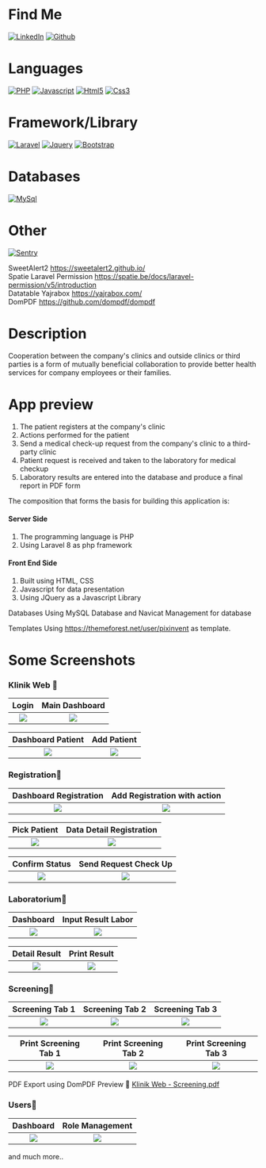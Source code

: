 
# Find Me

[![LinkedIn](https://img.shields.io/badge/LinkedIn-0077B5?style=for-the-badge&logo=linkedin&logoColor=white)](https://www.linkedin.com/in/suharyadi-3423a3193/)
[![Github](https://img.shields.io/badge/GitHub-100000?style=for-the-badge&logo=github&logoColor=white)](https://github.com/suharyadi2112)

# Languages

[![PHP](https://img.shields.io/badge/PHP-777BB4?style=for-the-badge&logo=php&logoColor=white)](https://www.php.net/manual/en/index.php)
[![Javascript](https://img.shields.io/badge/JavaScript-323330?style=for-the-badge&logo=javascript&logoColor=F7DF1E)](https://developer.mozilla.org/en-US/docs/Learn/Getting_started_with_the_web/JavaScript_basics?retiredLocale=id)
[![Html5](https://img.shields.io/badge/HTML5-E34F26?style=for-the-badge&logo=html5&logoColor=white)](https://developer.mozilla.org/en-US/docs/Web/HTML)
[![Css3](https://img.shields.io/badge/CSS3-1572B6?style=for-the-badge&logo=css3&logoColor=white)](https://developer.mozilla.org/en-US/docs/Web/CSS)

# Framework/Library

[![Laravel](https://img.shields.io/badge/Laravel-FF2D20?style=for-the-badge&logo=laravel&logoColor=white)](https://laravel.com/)
[![Jquery](https://img.shields.io/badge/jQuery-0769AD?style=for-the-badge&logo=jquery&logoColor=white)](https://jquery.com/)
[![Bootstrap](https://img.shields.io/badge/bootstrap-%23563D7C.svg?style=for-the-badge&logo=bootstrap&logoColor=white)](https://getbootstrap.com/)

# Databases

[![MySql](https://img.shields.io/badge/mysql-%2300f.svg?style=for-the-badge&logo=mysql&logoColor=white)](https://www.mysql.com/)


# Other

[![Sentry](https://img.shields.io/badge/Sentry-black?style=for-the-badge&logo=Sentry&logoColor=#362D59)](https://sentry.io/about/)

SweetAlert2 https://sweetalert2.github.io/<br>
Spatie Laravel Permission https://spatie.be/docs/laravel-permission/v5/introduction<br>
Datatable Yajrabox https://yajrabox.com/<br>
DomPDF https://github.com/dompdf/dompdf


# Description

Cooperation between the company's clinics and outside clinics or third parties is a form of mutually beneficial collaboration to provide better health services for company employees or their families.

# App preview

<ol>
  <li>The patient registers at the company's clinic</li>
  <li>Actions performed for the patient</li>
  <li>Send a medical check-up request from the company's clinic to a third-party clinic</li>
  <li>Patient request is received and taken to the laboratory for medical checkup</li>
  <li>Laboratory results are entered into the database and produce a final report in PDF form</li>
</ol> 

The composition that forms the basis for building this application is:
 
<h4>Server Side</h4>

<ol>
  <li>The programming language is PHP</li>
  <li>Using Laravel 8 as php framework</li>
</ol>

<h4>Front End Side</h4>

<ol>
  <li>Built using HTML, CSS</li>
  <li>Javascript for data presentation</li>
  <li>Using JQuery as a Javascript Library</li>
</ol>

Databases
Using MySQL Database and Navicat Management for database

Templates
Using https://themeforest.net/user/pixinvent as template.

# Some Screenshots

<h3>Klinik Web &#x1F53D;</h3>

Login            | Main Dashboard
:-------------------------:|:-------------------------:
<img src="https://user-images.githubusercontent.com/105489642/235914948-5e8e4532-63b3-4251-a22c-7170a3aa36af.jpg"> | <img src="https://user-images.githubusercontent.com/105489642/235905374-6bb00859-24c7-435f-bdca-1c1dc81a7693.jpg">

Dashboard Patient           |  Add Patient
:-------------------------:|:-------------------------:
<img src="https://user-images.githubusercontent.com/105489642/235906459-069c40d8-3f5b-40fd-8e77-8a8a7805f6f5.jpg">  |  <img src="https://user-images.githubusercontent.com/105489642/235906530-127e0eca-be73-4f98-8d47-7c09adfcb456.jpg">

<h3>Registration&#x1F53D;</h3>

Dashboard Registration | Add Registration with action
:-------------------------:|:-------------------------:
<img src="https://user-images.githubusercontent.com/105489642/235907293-78d6395d-5e10-419f-9dc9-f821d0094f42.jpg">  |  <img src="https://user-images.githubusercontent.com/105489642/235907538-6f0b91b0-3ae3-45aa-948b-46d09328417e.jpg">

Pick Patient | Data Detail Registration
:-------------------------:|:-------------------------:
<img src="https://user-images.githubusercontent.com/105489642/235909219-4d8de501-27ca-4834-8ef2-b1f2f65b39e3.png">  |  <img src="https://user-images.githubusercontent.com/105489642/235908640-cfe39c15-a625-4891-9eea-80f6ce4c26c8.jpg">

Confirm Status | Send Request Check Up
:-------------------------:|:-------------------------:
<img src="https://user-images.githubusercontent.com/105489642/235909364-a17f7da0-9844-4045-b1cc-a9f2de199418.jpg">  |  <img src="https://user-images.githubusercontent.com/105489642/235908678-ffbbad77-7c4d-4c8e-a2d3-15ef1bd5eaba.png">

<h3>Laboratorium&#x1F53D;</h3>

Dashboard | Input Result Labor
:-------------------------:|:-------------------------:
<img src="https://user-images.githubusercontent.com/105489642/235909949-648dff50-5fa4-49e9-a0c2-f94c5457bc30.jpg">  |  <img src="https://user-images.githubusercontent.com/105489642/235909969-ed3280b9-c25d-4bf4-9513-532283391452.jpg">

Detail Result | Print Result
:-------------------------:|:-------------------------:
<img src="https://user-images.githubusercontent.com/105489642/235910906-7127e6f3-0d2f-48ac-abb0-7482ed876e87.jpg">  |  <img src="https://user-images.githubusercontent.com/105489642/235910882-e5ad7ba6-a7ef-4e80-a468-026aa562d967.jpg">

<h3>Screening&#x1F53D;</h3>

Screening Tab 1 | Screening Tab 2 | Screening Tab 3
:-------------------------:|:-------------------------:|:-------------------------:
<img src="https://user-images.githubusercontent.com/105489642/235911467-5883824c-a9ef-4f9d-a3fb-fb27726b068a.png">  |  <img src="https://user-images.githubusercontent.com/105489642/235911475-5325ec53-cca4-40a9-9aaa-f9111d3f6ff7.png"> | <img src="https://user-images.githubusercontent.com/105489642/235911696-cfe011e0-c86e-4ccd-9f2f-9dd5bb53a86a.png">

Print Screening Tab 1 | Print Screening Tab 2 | Print Screening Tab 3
:-------------------------:|:-------------------------:|:-------------------------:
<img src="https://user-images.githubusercontent.com/105489642/235913935-5f407a9f-03d4-40cb-9660-6905fa0d998e.jpg">  |  <img src="https://user-images.githubusercontent.com/105489642/235913945-39324501-1202-4c47-a08e-f9d1a867a04f.jpg"> | <img src="https://user-images.githubusercontent.com/105489642/235913963-0de8621a-a719-4204-b161-c725ed674469.jpg"> 

PDF Export using DomPDF Preview &#x1F53D;
[Klinik Web - Screening.pdf](https://github.com/suharyadi2112/clinic/files/11382286/Klinik.Web.-.Screening.pdf)

<h3>Users&#x1F53D;</h3>

Dashboard | Role Management
:-------------------------:|:-------------------------:
<img src="https://user-images.githubusercontent.com/105489642/235916538-200ce13c-0f6c-4cf0-8945-078b3b3f0ba1.png">  |  <img src="https://user-images.githubusercontent.com/105489642/235916554-464fb75d-f08b-4fb9-bf88-823e4343da55.jpg">

and much more..
